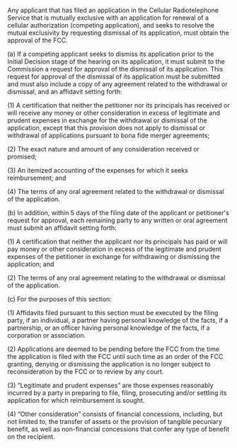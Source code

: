 Any applicant that has filed an application in the Cellular Radiotelephone Service that is mutually exclusive with an application for renewal of a cellular authorization (competing application), and seeks to resolve the mutual exclusivity by requesting dismissal of its application, must obtain the approval of the FCC.

(a) If a competing applicant seeks to dismiss its application prior to the Initial Decision stage of the hearing on its application, it must submit to the Commission a request for approval of the dismissal of its application. This request for approval of the dismissal of its application must be submitted and must also include a copy of any agreement related to the withdrawal or dismissal, and an affidavit setting forth:

(1) A certification that neither the petitioner nor its principals has received or will receive any money or other consideration in excess of legitimate and prudent expenses in exchange for the withdrawal or dismissal of the application, except that this provision does not apply to dismissal or withdrawal of applications pursuant to bona fide merger agreements;

(2) The exact nature and amount of any consideration received or promised;

(3) An itemized accounting of the expenses for which it seeks reimbursement; and
              

(4) The terms of any oral agreement related to the withdrawal or dismissal of the application.

(b) In addition, within 5 days of the filing date of the applicant or petitioner's request for approval, each remaining party to any written or oral agreement must submit an affidavit setting forth:

(1) A certification that neither the applicant nor its principals has paid or will pay money or other consideration in excess of the legitimate and prudent expenses of the petitioner in exchange for withdrawing or dismissing the application; and

(2) The terms of any oral agreement relating to the withdrawal or dismissal of the application.

(c) For the purposes of this section:

(1) Affidavits filed pursuant to this section must be executed by the filing party, if an individual, a partner having personal knowledge of the facts, if a partnership, or an officer having personal knowledge of the facts, if a corporation or association.

(2) Applications are deemed to be pending before the FCC from the time the application is filed with the FCC until such time as an order of the FCC granting, denying or dismissing the application is no longer subject to reconsideration by the FCC or to review by any court.

(3) “Legitimate and prudent expenses” are those expenses reasonably incurred by a party in preparing to file, filing, prosecuting and/or settling its application for which reimbursement is sought.

(4) “Other consideration” consists of financial concessions, including, but not limited to, the transfer of assets or the provision of tangible pecuniary benefit, as well as non-financial concessions that confer any type of benefit on the recipient.

